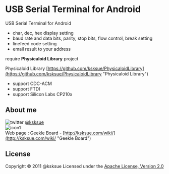 USB Serial Terminal for Android
=====

USB Serial Terminal for Android

- char, dec, hex display setting
- baud rate and data bits, parity, stop bits, flow control, break setting
- linefeed code setting
- email result to your address

require **Physicaloid Library** project

Physicaloid Library [https://github.com/ksksue/PhysicaloidLibrary](https://github.com/ksksue/PhysicaloidLibrary "Physicaloid Library")
- support CDC-ACM
- support FTDI
- support Silicon Labs CP210x


About me
---
![twitter](http://d.hatena.ne.jp/images/icon-twitter.png "twitter") [@ksksue](http://twitter.com/#!/ksksue "twitter @ksksue")  
![icon1](http://a1.twimg.com/profile_images/549237316/twt_bigger.jpg "icon")  
Web page : Geekle Board - [http://ksksue.com/wiki/](http://ksksue.com/wiki/ "Geekle Board")  

License
----------
Copyright &copy; 2011 @ksksue
Licensed under the [Apache License, Version 2.0][Apache]

[Apache]: http://www.apache.org/licenses/LICENSE-2.0

